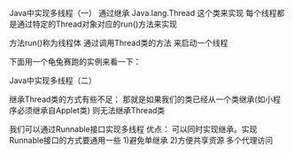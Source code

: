 Java中实现多线程（一）
通过继承 Java.lang.Thread 这个类来实现
每个线程都是通过特定的Thread对象对应的run()方法来实现

方法run()称为线程体
通过调用Thread类的方法  来启动一个线程

下面用一个龟兔赛跑的实例来看一下：

Java中实现多线程（二）

继承Thread类的方式有些不足：
  那就是如果我们的类已经从一个类继承(如小程序必须继承自Applet类)
  则无法继承Thread类


我们可以通过Runnable接口实现多线程
优点：
    可以同时实现继承。实现Runnable接口的方式要通用一些
    1)避免单继承   2)方便共享资源 多个代理访问
    